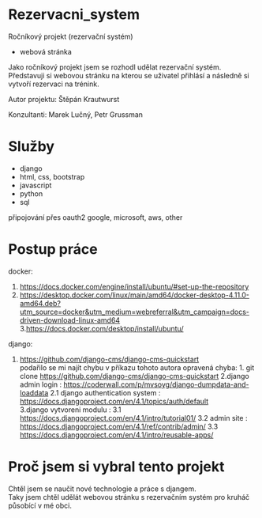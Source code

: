 # Rezervacni_system
 Ročníkový projekt (rezervační systém)
 
 - webová stránka
 
 Jako ročníkový projekt jsem se rozhodl udělat rezervační systém.\
 Představuji si webovou stránku na kterou se uživatel přihlásí a následně si vytvoří rezervaci na trénink.
 
 Autor projektu: Štěpán Krautwurst 
 
 Konzultanti: Marek Lučný, Petr Grussman
 
# Služby
- django
- html, css, bootstrap
- javascript
- python
- sql

připojování přes oauth2 google, microsoft, aws, other

# Postup práce
docker:
1. https://docs.docker.com/engine/install/ubuntu/#set-up-the-repository
2. https://desktop.docker.com/linux/main/amd64/docker-desktop-4.11.0-amd64.deb?utm_source=docker&utm_medium=webreferral&utm_campaign=docs-driven-download-linux-amd64
3.https://docs.docker.com/desktop/install/ubuntu/

django: 
1. https://github.com/django-cms/django-cms-quickstart \
podařilo se mi najít chybu v příkazu tohoto autora
opravená chyba: 1. git clone https://github.com/django-cms/django-cms-quickstart
2.django admin login : https://coderwall.com/p/mvsoyg/django-dumpdata-and-loaddata
2.1 django authentication system : https://docs.djangoproject.com/en/4.1/topics/auth/default \
3.django vytvoreni modulu : 3.1 https://docs.djangoproject.com/en/4.1/intro/tutorial01/
3.2 admin site : https://docs.djangoproject.com/en/4.1/ref/contrib/admin/
3.3 https://docs.djangoproject.com/en/4.1/intro/reusable-apps/

# Proč jsem si vybral tento projekt
Chtěl jsem se naučit nové technologie a práce s djangem.\
Taky jsem chtěl udělát webovou stránku s rezervačním systém pro kruháč působící v mé obci.


